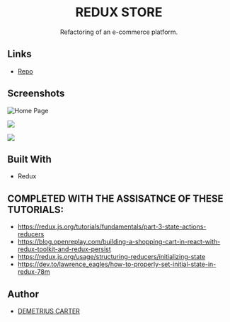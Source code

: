 <h1 align="center">REDUX STORE</h1>

 <p align="center">Refactoring of an e-commerce platform.</p>

 ## Links

 - [Repo](https://github.com/DEMETRIUSCARTER/Redux-Store)

 ## Screenshots

 ![Home Page](/screenshots/1.png "Home Page")

 ![](/screenshots/2.png)

 ![](/screenshots/3.png)

 ## Built With

 - Redux
 
 ## COMPLETED WITH THE ASSISATNCE OF THESE TUTORIALS:
 - https://redux.js.org/tutorials/fundamentals/part-3-state-actions-reducers
 - https://blog.openreplay.com/building-a-shopping-cart-in-react-with-redux-toolkit-and-redux-persist
 - https://redux.js.org/usage/structuring-reducers/initializing-state
 - https://dev.to/lawrence_eagles/how-to-properly-set-initial-state-in-redux-78m

 ## Author

 - [DEMETRIUS CARTER](www.github.com/)
